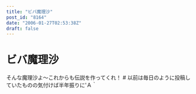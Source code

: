 ```yaml
---
title: "ビバ魔理沙"
post_id: "8164"
date: "2006-01-27T02:53:38Z"
draft: false
---
```


# ビバ魔理沙

そんな魔理沙よ～これからも伝説を作ってくれ！ # 以前は毎日のように投稿していたものの気付けば半年振りに'Ａ｀

